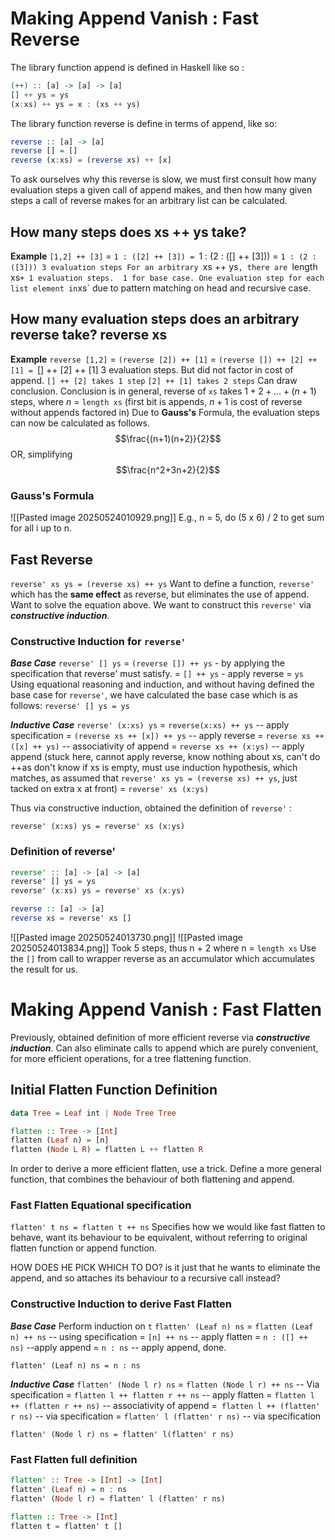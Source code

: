 

# Making Append Vanish : Fast Reverse
The library function append is defined in Haskell like so : 
```haskell
(++) :: [a] -> [a] -> [a]
[] ++ ys = ys
(x:xs) ++ ys = x : (xs ++ ys)
```

The library function reverse is define in terms of append, like so: 
```haskell
reverse :: [a] -> [a]
reverse [] = []
reverse (x:xs) = (reverse xs) ++ [x]
```

To ask ourselves why this reverse is slow, we must first consult how many evaluation steps a given call of append makes, and then how many given steps a call of reverse makes for an arbitrary list can be calculated.

## How many steps does xs ++ ys take? 
**Example**
`[1,2] ++ [3]`
= `1 : ([2] ++ [3])
= `1 : (2 : ([] ++ [3]))
= `1 : (2 : ([3]))
3 evaluation steps
For an arbitrary `xs ++ ys`, there are `length xs` + 1 evaluation steps. 
1 for base case.
One evaluation step for each list element in `xs` due to pattern matching on head and recursive case.

## How many evaluation steps does an arbitrary reverse take? reverse xs
**Example**
`reverse [1,2]`
= `(reverse [2]) ++ [1]`
= `(reverse []) ++ [2] ++ [1]
= `[] ++ [2] ++ [1]
3 evaluation steps. 
But did not factor in cost of append.
	`[] ++ [2] takes 1 step`
	`[2] ++ [1] takes 2 steps`
Can draw conclusion.
Conclusion is in general, reverse of `xs` takes
	$1+2+...+(n+1)$ steps, where $n$ = `length xs`
		(first bit is appends, $n+1$ is cost of reverse without appends factored in)
Due to **Gauss's** Formula, the evaluation steps can now be calculated as follows.
$$\frac{(n+1)(n+2)}{2}$$
OR, simplifying
$$\frac{n^2+3n+2}{2}$$
### Gauss's Formula
![[Pasted image 20250524010929.png]]
E.g., n = 5, do (5 x 6) / 2 to get sum for all i up to n.

## Fast Reverse
`reverse' xs ys = (reverse xs) ++ ys`
Want to define a function, `reverse'` which has the **same effect** as reverse, but eliminates the use of append. Want to solve the equation above. We want to construct this `reverse'` via ***constructive induction**.*


### Constructive Induction for `reverse'`
***Base Case***
`reverse' [] ys`
	= `(reverse []) ++ ys` - by applying the specification that reverse' must satisfy.
	= `[] ++ ys` - apply reverse
	= `ys` 
Using equational reasoning and induction, and without having defined the base case for `reverse'`, we have calculated the base case which is as follows:
`reverse' [] ys = ys`

***Inductive Case***
`reverse' (x:xs) ys`
= `reverse(x:xs) ++ ys` -- apply specification
= `(reverse xs ++ [x]) ++ ys` -- apply reverse
= `reverse xs ++ ([x] ++ ys)` -- associativity of append 
= `reverse xs ++ (x:ys)` -- apply append 
(stuck here, cannot apply reverse, know nothing about xs, can't do ++as don't know if xs is empty, must use induction hypothesis, which matches, as assumed that `reverse' xs ys = (reverse xs) ++ ys`, just tacked on extra x at front)
= `reverse' xs (x:ys)`

Thus via constructive induction, obtained the definition of `reverse'` : 

```reverse' (x:xs) ys = reverse' xs (x:ys)```

### Definition of reverse'
```haskell
reverse' :: [a] -> [a] -> [a]
reverse' [] ys = ys
reverse' (x:xs) ys = reverse' xs (x:ys)

reverse :: [a] -> [a]
reverse xs = reverse' xs []
```
![[Pasted image 20250524013730.png]]
![[Pasted image 20250524013834.png]]
Took 5 steps, thus n + 2 where n = `length xs` 
Use the `[]` from call to wrapper reverse as an accumulator which accumulates the result for us.


# Making Append Vanish : Fast Flatten
Previously, obtained definition of more efficient reverse via ***constructive induction***. Can also eliminate calls to append which are purely convenient, for more efficient operations, for a tree flattening function.

## Initial Flatten Function Definition
```haskell
data Tree = Leaf int | Node Tree Tree

flatten :: Tree -> [Int]
flatten (Leaf n) = [n]
flatten (Node L R) = flatten L ++ flatten R
```

In order to derive a more efficient flatten, use a trick. Define a more general function, that combines the behaviour of both flattening and  append.


### Fast Flatten Equational specification
```flatten' t ns = flatten t ++ ns```
Specifies how we would like fast flatten to behave, want its behaviour to be equivalent, without referring to original flatten function or append function.

HOW DOES HE PICK WHICH TO DO? is it just that he wants to eliminate the append, and so attaches its behaviour to a recursive call instead?
### Constructive Induction to derive Fast Flatten
***Base Case***
Perform induction on `t`
```flatten' (Leaf n) ns```
= `flatten (Leaf n) ++ ns` -- using specification
= `[n] ++ ns` -- apply flatten
= `n : ([] ++ ns)` --apply append
= `n : ns` -- apply append, done.

`flatten' (Leaf n) ns = n : ns`

***Inductive Case***
`flatten' (Node l r) ns` 
= `flatten (Node l r) ++ ns` -- Via specification
= `flatten l ++ flatten r ++ ns` -- apply flatten
= `flatten l ++ (flatten r ++ ns)` -- associativity of append
=` flatten l ++ (flatten' r ns)` -- via specification
= `flatten' l (flatten' r ns)` -- via specification


`flatten' (Node l r) ns = flatten' l(flatten' r ns)`


### Fast Flatten full definition
```haskell
flatten' :: Tree -> [Int] -> [Int]
flatten' (Leaf n) = n : ns
flatten' (Node l r) = flatten' l (flatten' r ns)

flatten :: Tree -> [Int]
flatten t = flatten' t []
```
